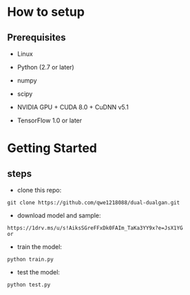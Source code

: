 # How to setup

## Prerequisites

* Linux

* Python (2.7 or later)

* numpy

* scipy

* NVIDIA GPU + CUDA 8.0 + CuDNN v5.1

* TensorFlow 1.0 or later

# Getting Started
## steps
* clone this repo:

```
git clone https://github.com/qwe1218088/dual-dualgan.git

```

* download  model and sample:

```
https://1drv.ms/u/s!AiksSGreFFxDk0FAIm_TaKa3YY9x?e=JsX1YG
or

```

* train the model:

```
python train.py

```

* test the model:

```
python test.py
```


